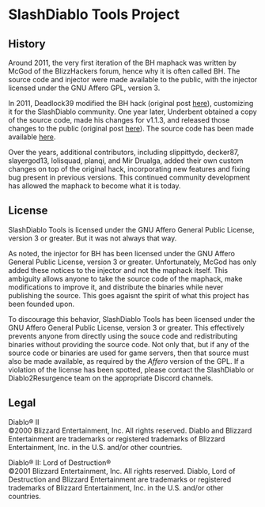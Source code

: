 # SlashDiablo Tools Project

## History

Around 2011, the very first iteration of the BH maphack was written by McGod of the BlizzHackers forum, hence why it is often called BH. The source code and injector were made available to the public, with the injector licensed under the GNU Affero GPL, version 3.

In 2011, Deadlock39 modified the BH hack (original post [here](https://web.archive.org/web/20180403231144/https://www.reddit.com/r/slashdiablo/comments/m1o5a/update_v012_for_bh_branch/)), customizing it for the SlashDiablo community. One year later, Underbent obtained a copy of the source code, made his changes for v1.1.3, and released those changes to the public (original post [here](https://web.archive.org/web/20180403231445/https://www.reddit.com/r/slashdiablo/comments/1286jz/bh_maphack_v013/)). The source code has been made available [here](https://github.com/underbent/slashdiablo-maphack).

Over the years, additional contributors, including slippittydo, decker87, slayergod13, lolisquad, planqi, and Mir Drualga, added their own custom changes on top of the original hack, incorporating new features and fixing bug present in previous versions. This continued community development has allowed the maphack to become what it is today.

## License

SlashDiablo Tools is licensed under the GNU Affero General Public License, version 3 or greater. But it was not always that way.

As noted, the injector for BH has been licensed under the GNU Affero General Public License, version 3 or greater. Unfortunately, McGod has only added these notices to the injector and not the maphack itself. This ambiguity allows anyone to take the source code of the maphack, make modifications to improve it, and distribute the binaries while never publishing the source. This goes agaisnt the spirit of what this project has been founded upon.

To discourage this behavior, SlashDiablo Tools has been licensed under the GNU Affero General Public License, version 3 or greater. This effectively prevents anyone from directly using the souce code and redistributing binaries without providing the source code. Not only that, but if any of the source code or binaries are used for game servers, then that source must also be made available, as required by the *Affero* version of the GPL. If a violation of the license has been spotted, please contact the SlashDiablo or Diablo2Resurgence team on the appropriate Discord channels. 

## Legal

Diablo® II<br>
©2000 Blizzard Entertainment, Inc. All rights reserved. Diablo and Blizzard Entertainment are trademarks or registered trademarks of Blizzard Entertainment, Inc. in the U.S. and/or other countries.

Diablo® II: Lord of Destruction®<br>
©2001 Blizzard Entertainment, Inc. All rights reserved. Diablo, Lord of Destruction and Blizzard Entertainment are trademarks or registered trademarks of Blizzard Entertainment, Inc. in the U.S. and/or other countries.
